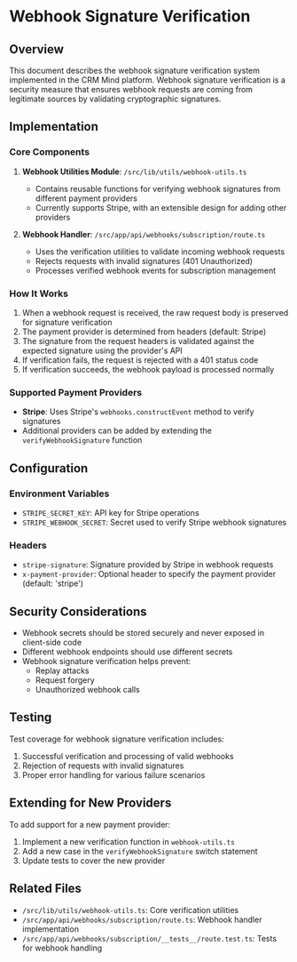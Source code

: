 # Webhook Signature Verification

## Overview

This document describes the webhook signature verification system implemented in the CRM Mind platform. Webhook signature verification is a security measure that ensures webhook requests are coming from legitimate sources by validating cryptographic signatures.

## Implementation

### Core Components

1. **Webhook Utilities Module**: `/src/lib/utils/webhook-utils.ts`
   - Contains reusable functions for verifying webhook signatures from different payment providers
   - Currently supports Stripe, with an extensible design for adding other providers

2. **Webhook Handler**: `/src/app/api/webhooks/subscription/route.ts`
   - Uses the verification utilities to validate incoming webhook requests
   - Rejects requests with invalid signatures (401 Unauthorized)
   - Processes verified webhook events for subscription management

### How It Works

1. When a webhook request is received, the raw request body is preserved for signature verification
2. The payment provider is determined from headers (default: Stripe)
3. The signature from the request headers is validated against the expected signature using the provider's API
4. If verification fails, the request is rejected with a 401 status code
5. If verification succeeds, the webhook payload is processed normally

### Supported Payment Providers

- **Stripe**: Uses Stripe's `webhooks.constructEvent` method to verify signatures
- Additional providers can be added by extending the `verifyWebhookSignature` function

## Configuration

### Environment Variables

- `STRIPE_SECRET_KEY`: API key for Stripe operations
- `STRIPE_WEBHOOK_SECRET`: Secret used to verify Stripe webhook signatures

### Headers

- `stripe-signature`: Signature provided by Stripe in webhook requests
- `x-payment-provider`: Optional header to specify the payment provider (default: 'stripe')

## Security Considerations

- Webhook secrets should be stored securely and never exposed in client-side code
- Different webhook endpoints should use different secrets
- Webhook signature verification helps prevent:
  - Replay attacks
  - Request forgery
  - Unauthorized webhook calls

## Testing

Test coverage for webhook signature verification includes:

1. Successful verification and processing of valid webhooks
2. Rejection of requests with invalid signatures
3. Proper error handling for various failure scenarios

## Extending for New Providers

To add support for a new payment provider:

1. Implement a new verification function in `webhook-utils.ts`
2. Add a new case in the `verifyWebhookSignature` switch statement
3. Update tests to cover the new provider

## Related Files

- `/src/lib/utils/webhook-utils.ts`: Core verification utilities
- `/src/app/api/webhooks/subscription/route.ts`: Webhook handler implementation
- `/src/app/api/webhooks/subscription/__tests__/route.test.ts`: Tests for webhook handling
